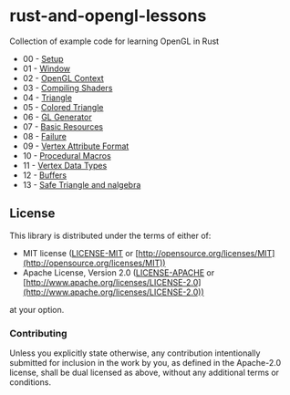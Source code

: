 # rust-and-opengl-lessons

Collection of example code for learning OpenGL in Rust

- 00 - [Setup](http://nercury.github.io/rust/opengl/tutorial/2018/02/08/opengl-in-rust-from-scratch-00-setup.html)
- 01 - [Window](http://nercury.github.io/rust/opengl/tutorial/2018/02/08/opengl-in-rust-from-scratch-01-window.html)
- 02 - [OpenGL Context](http://nercury.github.io/rust/opengl/tutorial/2018/02/09/opengl-in-rust-from-scratch-02-opengl-context.html)
- 03 - [Compiling Shaders](http://nercury.github.io/rust/opengl/tutorial/2018/02/10/opengl-in-rust-from-scratch-03-compiling-shaders.html)
- 04 - [Triangle](http://nercury.github.io/rust/opengl/tutorial/2018/02/11/opengl-in-rust-from-scratch-04-triangle.html)
- 05 - [Colored Triangle](http://nercury.github.io/rust/opengl/tutorial/2018/02/11/opengl-in-rust-from-scratch-05-triangle-colors.html)
- 06 - [GL Generator](http://nercury.github.io/rust/opengl/tutorial/2018/02/12/opengl-in-rust-from-scratch-06-gl-generator.html)
- 07 - [Basic Resources](http://nercury.github.io/rust/opengl/tutorial/2018/02/14/opengl-in-rust-from-scratch-07-basic-resources.html)
- 08 - [Failure](http://nercury.github.io/rust/opengl/tutorial/2018/02/15/opengl-in-rust-from-scratch-08-failure.html)
- 09 - [Vertex Attribute Format](http://nercury.github.io/rust/opengl/tutorial/2018/06/27/opengl-in-rust-from-scratch-09-vertex-attribute-format.html)
- 10 - [Procedural Macros](http://nercury.github.io/rust/opengl/tutorial/2018/07/11/opengl-in-rust-from-scratch-10-procedural-macros.html)
- 11 - [Vertex Data Types](http://nercury.github.io/rust/opengl/tutorial/2018/07/12/opengl-in-rust-from-scratch-11-vertex-data-types.html)
- 12 - [Buffers](http://nercury.github.io/rust/opengl/tutorial/2018/07/25/opengl-in-rust-from-scratch-12-buffers.html)
- 13 - [Safe Triangle and nalgebra](http://nercury.github.io/rust/opengl/tutorial/2018/07/27/opengl-in-rust-from-scratch-13-safe-triangle-nalgebra.html)

## License

This library is distributed under the terms of either of:

* MIT license ([LICENSE-MIT](LICENSE-MIT) or
[http://opensource.org/licenses/MIT](http://opensource.org/licenses/MIT))
* Apache License, Version 2.0 ([LICENSE-APACHE](LICENSE-APACHE) or
[http://www.apache.org/licenses/LICENSE-2.0](http://www.apache.org/licenses/LICENSE-2.0))

at your option.

### Contributing

Unless you explicitly state otherwise, any contribution intentionally submitted for inclusion in the
work by you, as defined in the Apache-2.0 license, shall be dual licensed as above, without any
additional terms or conditions.